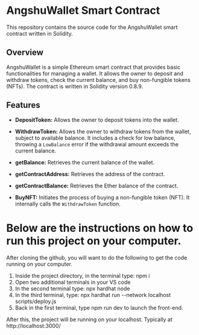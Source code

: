 # AngshuWallet Smart Contract

This repository contains the source code for the AngshuWallet smart contract written in Solidity.

## Overview

AngshuWallet is a simple Ethereum smart contract that provides basic functionalities for managing a wallet. It allows the owner to deposit and withdraw tokens, check the current balance, and buy non-fungible tokens (NFTs). The contract is written in Solidity version 0.8.9.

## Features

- **DepositToken:** Allows the owner to deposit tokens into the wallet.

- **WithdrawToken:** Allows the owner to withdraw tokens from the wallet, subject to available balance. It includes a check for low balance, throwing a `LowBalance` error if the withdrawal amount exceeds the current balance.

- **getBalance:** Retrieves the current balance of the wallet.

- **getContractAddress:** Retrieves the address of the contract.

- **getContractBalance:** Retrieves the Ether balance of the contract.

- **BuyNFT:** Initiates the process of buying a non-fungible token (NFT). It internally calls the `WithdrawToken` function.


# Below are the instructions on how to run this project on your computer.

After cloning the github, you will want to do the following to get the code running on your computer.

1. Inside the project directory, in the terminal type: npm i
2. Open two additional terminals in your VS code
3. In the second terminal type: npx hardhat node
4. In the third terminal, type: npx hardhat run --network localhost scripts/deploy.js
5. Back in the first terminal, type npm run dev to launch the front-end.

After this, the project will be running on your localhost. 
Typically at http://localhost:3000/
